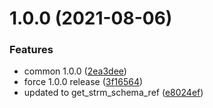 # 1.0.0 (2021-08-06)


### Features

* common 1.0.0 ([2ea3dee](https://github.com/strmprivacy/python-driver/commit/2ea3deec45cc1d7802e81fecea0910c0c6688f3a))
* force 1.0.0 release ([3f16564](https://github.com/strmprivacy/python-driver/commit/3f1656490a68c3ce859c57b187c993318ef647ce))
* updated to get_strm_schema_ref ([e8024ef](https://github.com/strmprivacy/python-driver/commit/e8024ef7ee65aef455c5b7dfe0d804066368c1bc))
